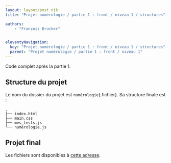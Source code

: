 ```yaml
---
layout: layout/post.njk
title: "Projet numérologie / partie 1 : front / niveau 1 / structures"

authors:
    - "François Brucker"


eleventyNavigation:
  key: "Projet numérologie / partie 1 : front / niveau 1 / structures"
  parent: "Projet numérologie / partie 1 : front / niveau 1"
---
```


<!-- début résumé -->

Code complet après la partie 1.

<!-- fin résumé -->

## Structure du projet

Le nom du dossier du projet est `numérologie`{.fichier}. Sa structure finale est :

```text
.
├── index.html
├── main.css
├── mes_tests.js
└── numérologie.js
```

## Projet final

Les fichiers sont disponibles à [cette adresse](https://github.com/FrancoisBrucker/cours_informatique/tree/main/docs/src/cours/web/projet-numerologie/partie-1-front/niveau-1/num%C3%A9rologie).
